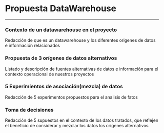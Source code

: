 # Propuesta DataWarehouse
<HR>

### Contexto de un datawarehouse en el proyecto 
Redacción de que es un datawarehouse y los diferentes origenes de datos e información 
relacionados

### Propuesta de 3 orígenes de datos alternativos 
Listado y descripción de fuentes alternativas de datos e información para el contexto operacional de nuestros proyectos 

### 5 Experimientos de asociación(mezcla) de datos
Redacción de 5 experimentos propuestos para el analisis de fatos

### Toma de decisiones
Redacción de 5 supuestos en el contexto de los datos tratados, que reflejen el beneficio de considerar y mezclar los datos los origenes alternativos 
